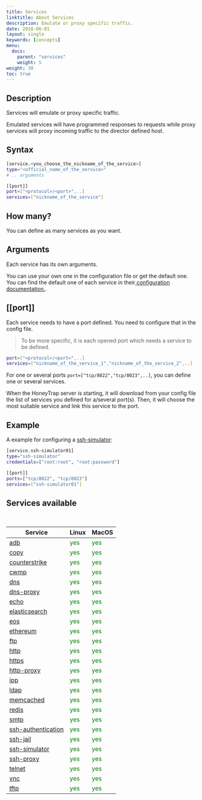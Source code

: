 ```yaml
---
title: Services
linktitle: About Services
description: Emulate or proxy specific traffic.
date: 2018-06-01
layout: single
keywords: [concepts]
menu:
  docs:
    parent: "services"
    weight: 5
weight: 30
toc: true
---
```


## Description

Services will emulate or proxy specific traffic.

Emulated services will have programmed responses to requests while proxy services will proxy incoming traffic to the director defined host.


## Syntax

```bash
[service.<you_choose_the_nickname_of_the_service>]
type="<official_name_of_the_service>"
# .. arguments

[[port]]
port=["<protocol>/<port>",..]
services=["nickname_of_the_service"]
```

## How many?

You can define as many services as you want.

## Arguments

Each service has its own arguments.

You can use your own one in the configuration file or get the default one.
You can find the default one of each service in their[ configuration documentation.](/services/#services-available).

## [[port]]

Each service needs to have a port defined. You need to configure that in the config file.

> To be more specific, it is each opened port which needs a service to be defined.

```bash
port=["<protocol>/<port>",..]
services=["nickname_of_the_service_1","nickname_of_the_service_2",..]
```

For one or several ports `port=["tcp/8022","tcp/8023",..]`, you can define one or several services.  

When the HoneyTrap server is starting, it will download from your config file the list of services you defined for a/several port(s).
Then, it will choose the most suitable service and link this service to the port.


## Example

A example for configuring a [ssh-simulator](/services/ssh-simulator):

```bash
[service.ssh-simulator01]
type="ssh-simulator"
credentials=["root:root", "root:password"]

[[port]]
ports=["tcp/8022", "tcp/8023"]
services=["ssh-simulator01"]
```

## Services available
<br>

Service | Linux | MacOS
--- | --- | --- |
[ <span style="text-decoration: underline">adb</span>](/services/adb) | <span style="color:green">yes</span> | <span style="color:green">yes</span>
[ <span style="text-decoration: underline">copy</span>](/services/copy) | <span style="color:green">yes</span> | <span style="color:green">yes</span>
[ <span style="text-decoration: underline">counterstrike</span>](/services/counterstrike) | <span style="color:green">yes</span> | <span style="color:green">yes</span>
[ <span style="text-decoration: underline">cwmp</span>](/services/cwmp) | <span style="color:green">yes</span> | <span style="color:green">yes</span>
[ <span style="text-decoration: underline">dns</span>](/services/dns) | <span style="color:green">yes</span> | <span style="color:green">yes</span>
[ <span style="text-decoration: underline">dns-proxy</span>](/services/dns-proxy) | <span style="color:green">yes</span> | <span style="color:green">yes</span>
[ <span style="text-decoration: underline">echo</span>](/services/echo) | <span style="color:green">yes</span> | <span style="color:green">yes</span>
[ <span style="text-decoration: underline">elasticsearch</span>](/services/elasticsearch) | <span style="color:green">yes</span> | <span style="color:green">yes</span>
[ <span style="text-decoration: underline">eos</span>](/services/eos) | <span style="color:green">yes</span> | <span style="color:green">yes</span>
[ <span style="text-decoration: underline">ethereum</span>](/services/ethereum) | <span style="color:green">yes</span> | <span style="color:green">yes</span>
[ <span style="text-decoration: underline">ftp</span>](/services/ftp) | <span style="color:green">yes</span> | <span style="color:green">yes</span>
[ <span style="text-decoration: underline">http</span>](/services/http) | <span style="color:green">yes</span> | <span style="color:green">yes</span>
[ <span style="text-decoration: underline">https</span>](/services/https) | <span style="color:green">yes</span> | <span style="color:green">yes</span>
[ <span style="text-decoration: underline">http-proxy</span>](/services/http-proxy) | <span style="color:green">yes</span> | <span style="color:green">yes</span>
[ <span style="text-decoration: underline">ipp</span>](/services/ipp) | <span style="color:green">yes</span> | <span style="color:green">yes</span>
[ <span style="text-decoration: underline">ldap</span>](/services/ldap) | <span style="color:green">yes</span> | <span style="color:green">yes</span>
[ <span style="text-decoration: underline">memcached</span>](/services/memcached) | <span style="color:green">yes</span> | <span style="color:green">yes</span>
[ <span style="text-decoration: underline">redis</span>](/services/redis) | <span style="color:green">yes</span> | <span style="color:green">yes</span>
[ <span style="text-decoration: underline">smtp</span>](/services/smtp) | <span style="color:green">yes</span> | <span style="color:green">yes</span>
[ <span style="text-decoration: underline">ssh-authentication</span>](/services/ssh-authentication) | <span style="color:green">yes</span> | <span style="color:green">yes</span>
[ <span style="text-decoration: underline">ssh-jail</span>](/services/ssh-jail) | <span style="color:green">yes</span> | <span style="color:green">yes</span>
[ <span style="text-decoration: underline">ssh-simulator</span>](/services/ssh-simulator) | <span style="color:green">yes</span> | <span style="color:green">yes</span>
[ <span style="text-decoration: underline">ssh-proxy</span>](/services/ssh-proxy) | <span style="color:green">yes</span> | <span style="color:green">yes</span>
[ <span style="text-decoration: underline">telnet</span>](/services/telnet) | <span style="color:green">yes</span> | <span style="color:green">yes</span>
[ <span style="text-decoration: underline">vnc</span>](/services/vnc) | <span style="color:green">yes</span> | <span style="color:green">yes</span>
[ <span style="text-decoration: underline">tftp</span>](/services/tftp) | <span style="color:green">yes</span> | <span style="color:green">yes</span>
